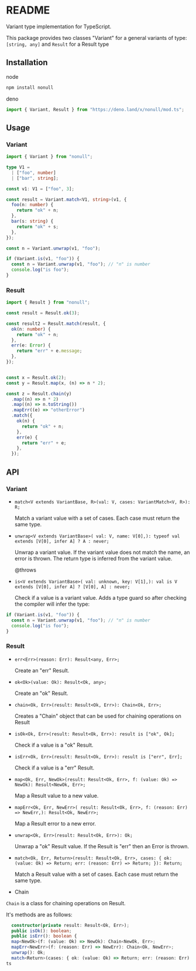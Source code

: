 # README

Variant type implementation for TypeScript.

This package provides two classes "Variant" for a general variants of type: `[string, any]` and `Result` for a Result type


## Installation

node
```sh
npm install nonull
```

deno
```ts
import { Variant, Result } from "https://deno.land/x/nonull/mod.ts";
```

## Usage

### Variant

```ts
import { Variant } from "nonull";

type V1 =
  | ["foo", number]
  | ["bar", string];

const v1: V1 = ["foo", 3];

const result = Variant.match<V1, string>(v1, {
  foo(n: number) {
    return "ok" + n;
  },
  bar(s: string) {
    return "ok" + s;
  },
});

const n = Variant.unwrap(v1, "foo");

if (Variant.is(v1, "foo")) {
  const n = Variant.unwrap(v1, "foo"); // "n" is number
  console.log("is foo");
}
```

### Result

```ts
import { Result } from "nonull";

const result = Result.ok(3);

const result2 = Result.match(result, {
  ok(n: number) {
    return "ok" + n;
  },
  err(e: Error) {
    return "err" + e.message;
  },
});


const x = Result.ok(2);
const y = Result.map(x, (n) => n * 2);

const z = Result.chain(y)
  .map((n) => n * 2)
  .map((n) => n.toString())
  .mapErr((e) => "otherError")
  .match({
    ok(n) {
      return "ok" + n;
    },
    err(e) {
      return "err" + e;
    },
  });
```

## API

### Variant

- `match<V extends VariantBase, R>(val: V, cases: VariantMatch<V, R>): R;`

   Match a variant value with a set of cases.
   Each case must return the same type.

- `unwrap<V extends VariantBase>( val: V, name: V[0],): typeof val extends [V[0], infer A] ? A : never;`


   Unwrap a variant value.
   If the variant value does not match the name, an error is thrown.
   The return type is inferred from the variant value.

   @throws

- `is<V extends VariantBase>( val: unknown, key: V[1],): val is V extends [V[0], infer A] ? [V[0], A] : never;`

   Check if a value is a variant value. Adds a type guard so after checking the compiler will infer the type:

```ts
if (Variant.is(v1, "foo")) {
  const n = Variant.unwrap(v1, "foo"); // "n" is number
  console.log("is foo");
}
```

### Result


- `err<Err>(reason: Err): Result<any, Err>;`

   Create an "err" Result.

- `ok<Ok>(value: Ok): Result<Ok, any>;`

   Create an "ok" Result.

- `chain<Ok, Err>(result: Result<Ok, Err>): Chain<Ok, Err>;`

   Creates a "Chain" object that can be used for chaining operations on Result

- `isOk<Ok, Err>(result: Result<Ok, Err>): result is ["ok", Ok];`

   Check if a value is a "ok" Result.

- `isErr<Ok, Err>(result: Result<Ok, Err>): result is ["err", Err];`

   Check if a value is a "err" Result.

- `map<Ok, Err, NewOk>(result: Result<Ok, Err>, f: (value: Ok) => NewOk): Result<NewOk, Err>;`

   Map a Result value to a new value.

- `mapErr<Ok, Err, NewErr>( result: Result<Ok, Err>, f: (reason: Err) => NewErr,): Result<Ok, NewErr>;`

   Map a Result error to a new error.

- `unwrap<Ok, Err>(result: Result<Ok, Err>): Ok;`

   Unwrap a "ok" Result value.
   If the Result is "err" then an Error is thrown.

- `match<Ok, Err, Return>(result: Result<Ok, Err>, cases: {
    ok: (value: Ok) => Return;
    err: (reason: Err) => Return;
  }): Return;` 

   Match a Result value with a set of cases.
   Each case must return the same type.

- Chain

`Chain` is a class for chaining operations on Result.

It's methods are as follows:

```ts
  constructor(private result: Result<Ok, Err>);
  public isOk(): boolean;
  public isErr(): boolean {
  map<NewOk>(f: (value: Ok) => NewOk): Chain<NewOk, Err>;
  mapErr<NewErr>(f: (reason: Err) => NewErr): Chain<Ok, NewErr>;
  unwrap(): Ok;
  match<Return>(cases: { ok: (value: Ok) => Return; err: (reason: Err) => Return; }): Return;
ts






